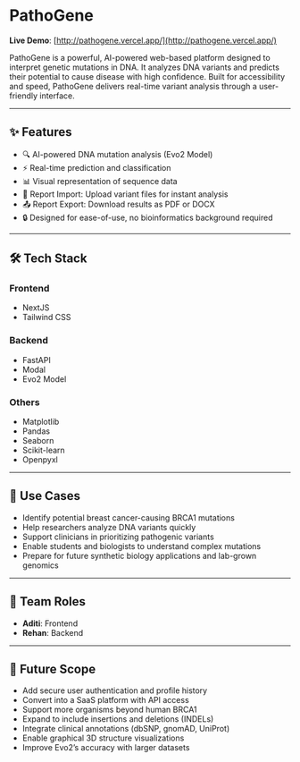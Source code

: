 # PathoGene

**Live Demo**: [http://pathogene.vercel.app/](http://pathogene.vercel.app/)

PathoGene is a powerful, AI-powered web-based platform designed to interpret genetic mutations in DNA. It analyzes DNA variants and predicts their potential to cause disease with high confidence. Built for accessibility and speed, PathoGene delivers real-time variant analysis through a user-friendly interface.

---

## ✨ Features

- 🔍 AI-powered DNA mutation analysis (Evo2 Model)
- ⚡ Real-time prediction and classification
- 📊 Visual representation of sequence data
- 📁 Report Import: Upload variant files for instant analysis
- 📤 Report Export: Download results as PDF or DOCX
- 🔒 Designed for ease-of-use, no bioinformatics background required

---

## 🛠 Tech Stack

### Frontend
- NextJS
- Tailwind CSS

### Backend
- FastAPI
- Modal
- Evo2 Model

### Others
- Matplotlib
- Pandas
- Seaborn
- Scikit-learn
- Openpyxl

---

## 📌 Use Cases

- Identify potential breast cancer-causing BRCA1 mutations
- Help researchers analyze DNA variants quickly
- Support clinicians in prioritizing pathogenic variants
- Enable students and biologists to understand complex mutations
- Prepare for future synthetic biology applications and lab-grown genomics

---


## 👥 Team Roles

- **Aditi**: Frontend  
- **Rehan**: Backend  

---

## 🧬 Future Scope

- Add secure user authentication and profile history
- Convert into a SaaS platform with API access
- Support more organisms beyond human BRCA1
- Expand to include insertions and deletions (INDELs)
- Integrate clinical annotations (dbSNP, gnomAD, UniProt)
- Enable graphical 3D structure visualizations
- Improve Evo2’s accuracy with larger datasets
